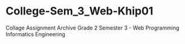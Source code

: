 # College-Sem_3_Web-Khip01
Collage Assignment Archive Grade 2 Semester 3 - Web Programming Informatics Engineering

